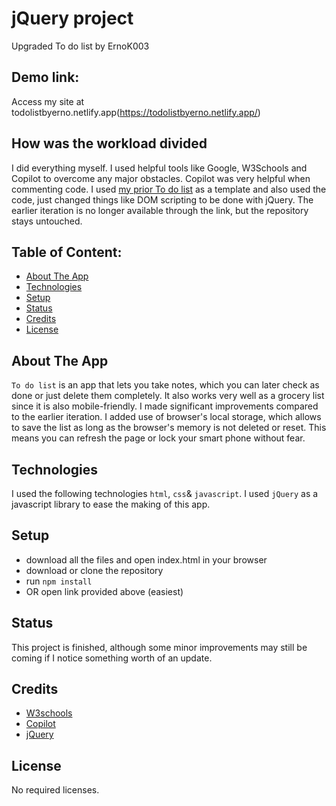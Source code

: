 # jQuery project
Upgraded To do list by ErnoK003

## Demo link:
Access my site at todolistbyerno.netlify.app(https://todolistbyerno.netlify.app/)

## How was the workload divided
I did everything myself. I used helpful tools like Google, W3Schools and Copilot to overcome any major obstacles.
Copilot was very helpful when commenting code. I used [my prior To do list](https://github.com/ErnoK003/DOM-scriptaus-projekti) as a template and also used the code, just changed things like DOM scripting to be done with jQuery. The earlier iteration is no longer available through the link, but the repository stays untouched.


## Table of Content:

- [About The App](#about-the-app)
- [Technologies](#technologies)
- [Setup](#setup)
- [Status](#status)
- [Credits](#credits)
- [License](#license)

## About The App
`To do list` is an app that lets you take notes, which you can later check as done or just delete them completely. It also works very well as a grocery list since it is also mobile-friendly. I made significant improvements compared to the earlier iteration. I added use of browser's local storage, which allows to save the list as long as the browser's memory is not deleted or reset. This means you can refresh the page or lock your smart phone without fear.

## Technologies
I used the following technologies `html`, `css`& `javascript`. I used `jQuery` as a javascript library to ease the making of this app.

## Setup
- download all the files and open index.html in your browser
- download or clone the repository
- run `npm install`
- OR open link provided above (easiest)

## Status
This project is finished, although some minor improvements may still be coming if I notice something worth of an update.

## Credits
- [W3schools](https://www.w3schools.com/)
- [Copilot](https://code.visualstudio.com/docs/copilot/overview)
- [jQuery](https://jquery.com/)

## License
No required licenses.